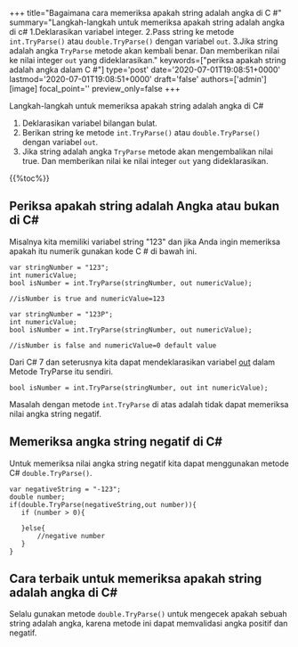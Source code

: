 +++
title="Bagaimana cara memeriksa apakah string adalah angka di C #"
summary="Langkah-langkah untuk memeriksa apakah string adalah angka di c# 1.Deklarasikan variabel integer. 2.Pass string ke metode `int.TryParse()` atau `double.TryParse()` dengan variabel `out`. 3.Jika string adalah angka `TryParse` metode akan kembali benar. Dan memberikan nilai ke nilai integer `out` yang dideklarasikan."
keywords=["periksa apakah string adalah angka dalam C #"]
type='post'
date='2020-07-01T19:08:51+0000'
lastmod='2020-07-01T19:08:51+0000'
draft='false'
authors=['admin']
[image]
focal_point=''
preview_only=false
+++

Langkah-langkah untuk memeriksa apakah string adalah angka di C#

1. Deklarasikan variabel bilangan bulat.
2. Berikan string ke metode `int.TryParse()` atau `double.TryParse()` dengan variabel `out`.
3. Jika string adalah angka `TryParse` metode akan mengembalikan nilai true. Dan memberikan nilai ke nilai integer `out` yang dideklarasikan.

{{%toc%}}

## Periksa apakah string adalah Angka atau bukan di C# 

Misalnya kita memiliki variabel string "123" dan jika Anda ingin memeriksa apakah itu numerik gunakan kode C # di bawah ini.

```
var stringNumber = "123";
int numericValue;
bool isNumber = int.TryParse(stringNumber, out numericValue);

//isNumber is true and numericValue=123

var stringNumber = "123P";
int numericValue;
bool isNumber = int.TryParse(stringNumber, out numericValue);

//isNumber is false and numericValue=0 default value

```

Dari C# 7 dan seterusnya kita dapat mendeklarasikan variabel [out](https://www.arungudelli.com/tutorial/c-sharp/difference-between-ref-and-out-parameters-in-c-sharp/) dalam Metode TryParse itu sendiri.

```
bool isNumber = int.TryParse(stringNumber, out int numericValue);

```

Masalah dengan metode `int.TryParse` di atas adalah tidak dapat memeriksa nilai angka string negatif.

## Memeriksa angka string negatif di C# 

Untuk memeriksa nilai angka string negatif kita dapat menggunakan metode C# `double.TryParse()`.

```
var negativeString = "-123";
double number;
if(double.TryParse(negativeString,out number)){
   if (number > 0){

   }else{
       //negative number 
   }   
}
```

## Cara terbaik untuk memeriksa apakah string adalah angka di C# 

Selalu gunakan metode `double.TryParse()` untuk mengecek apakah sebuah string adalah angka, karena metode ini dapat memvalidasi angka positif dan negatif.